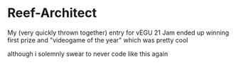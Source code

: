 # Reef-Architect
My (very quickly thrown together) entry for vEGU 21 Jam
ended up winning first prize and "videogame of the year" which was pretty cool

although i solemnly swear to never code like this again

